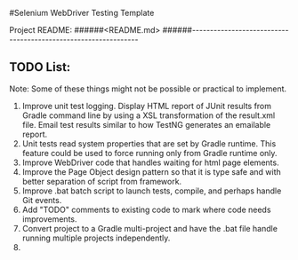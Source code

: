 #Selenium WebDriver Testing Template

Project README: 
######<README.md>
######---------------------------------------------------------------
## TODO List:

Note: Some of these things might not be possible or practical to implement.

1. Improve unit test logging. Display HTML report of JUnit results from Gradle command line by using a XSL transformation of the result.xml file. Email test results similar to how TestNG generates an emailable report.
2. Unit tests read system properties that are set by Gradle runtime.  This feature could be used to force running only from Gradle runtime only.
3. Improve WebDriver code that handles waiting for html page elements.
4. Improve the Page Object design pattern so that it is type safe and with better separation of script from framework.
5. Improve .bat  batch script to launch tests, compile, and perhaps handle Git events.
6. Add "TODO" comments to existing code to mark where code needs improvements.
7. Convert project to a Gradle multi-project and have the .bat file handle running multiple projects independently.
8. 
 